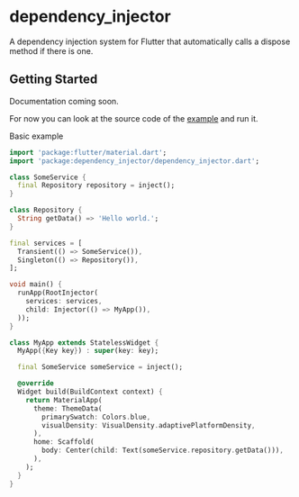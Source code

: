 # dependency_injector

A dependency injection system for Flutter that automatically calls a dispose method if there is one.

## Getting Started

Documentation coming soon.

For now you can look at the source code of the [example](https://pub.dev/packages/dependency_injector/example) and run it.

Basic example

```dart
import 'package:flutter/material.dart';
import 'package:dependency_injector/dependency_injector.dart';

class SomeService {
  final Repository repository = inject();
}

class Repository {
  String getData() => 'Hello world.';
}

final services = [
  Transient(() => SomeService()),
  Singleton(() => Repository()),
];

void main() {
  runApp(RootInjector(
    services: services,
    child: Injector(() => MyApp()),
  ));
}

class MyApp extends StatelessWidget {
  MyApp({Key key}) : super(key: key);

  final SomeService someService = inject();

  @override
  Widget build(BuildContext context) {
    return MaterialApp(
      theme: ThemeData(
        primarySwatch: Colors.blue,
        visualDensity: VisualDensity.adaptivePlatformDensity,
      ),
      home: Scaffold(
        body: Center(child: Text(someService.repository.getData())),
      ),
    );
  }
}
```